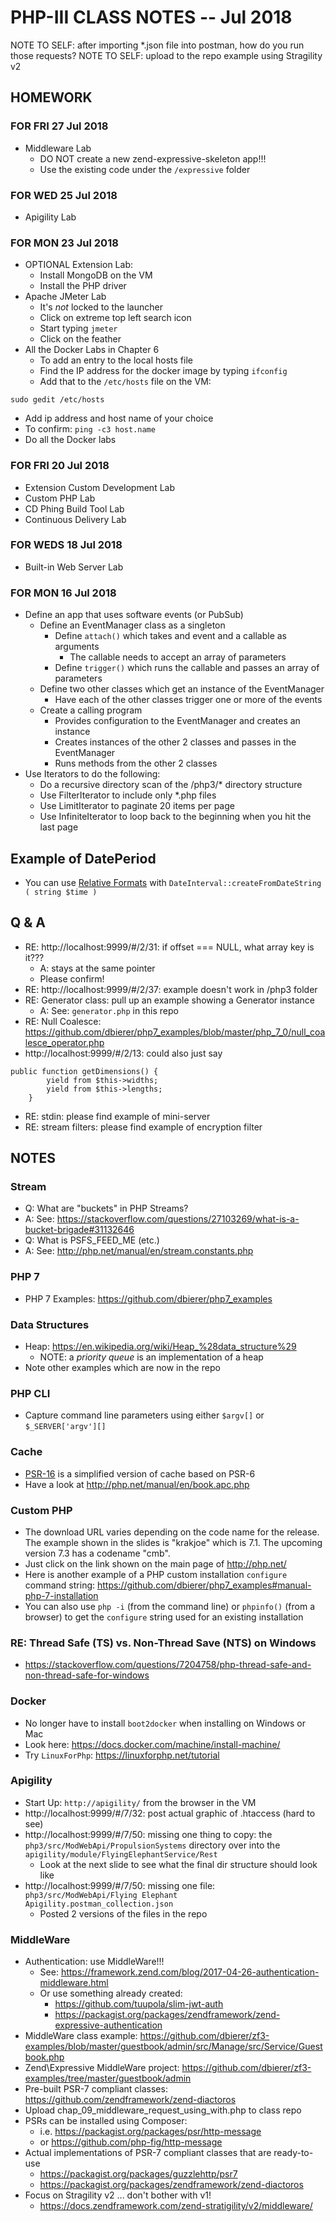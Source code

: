 # PHP-III CLASS NOTES -- Jul 2018

NOTE TO SELF: after importing *.json file into postman, how do you run those requests?
NOTE TO SELF: upload to the repo example using Stragility v2

## HOMEWORK

### FOR FRI 27 Jul 2018
* Middleware Lab
  * DO NOT create a new zend-expressive-skeleton app!!!
  * Use the existing code under the `/expressive` folder

### FOR WED 25 Jul 2018
* Apigility Lab

### FOR MON 23 Jul 2018
* OPTIONAL Extension Lab:
  * Install MongoDB on the VM
  * Install the PHP driver
* Apache JMeter Lab
  * It's *not* locked to the launcher
  * Click on extreme top left search icon
  * Start typing `jmeter`
  * Click on the feather
* All the Docker Labs in Chapter 6
  * To add an entry to the local hosts file
  * Find the IP address for the docker image by typing `ifconfig`
  * Add that to the `/etc/hosts` file on the VM:
```
sudo gedit /etc/hosts
```
  * Add ip address and host name of your choice
  * To confirm: `ping -c3 host.name`
  * Do all the Docker labs

### FOR FRI 20 Jul 2018
* Extension Custom Development Lab
* Custom PHP Lab
* CD Phing Build Tool Lab
* Continuous Delivery Lab


### FOR WEDS 18 Jul 2018
* Built-in Web Server Lab

### FOR MON 16 Jul 2018
* Define an app that uses software events (or PubSub)
    * Define an EventManager class as a singleton
        * Define `attach()` which takes and event and a callable as arguments
            * The callable needs to accept an array of parameters
        * Define `trigger()` which runs the callable and passes an array of parameters
    * Define two other classes which get an instance of the EventManager
        * Have each of the other classes trigger one or more of the events
    * Create a calling program
        * Provides configuration to the EventManager and creates an instance
        * Creates instances of the other 2 classes and passes in the EventManager
        * Runs methods from the other 2 classes
* Use Iterators to do the following:
    * Do a recursive directory scan of the /php3/* directory structure
    * Use FilterIterator to include only *.php files
    * Use LimitIterator to paginate 20 items per page
    * Use InfiniteIterator to loop back to the beginning when you hit the last page


## Example of DatePeriod
* You can use [Relative Formats](http://php.net/manual/en/datetime.formats.relative.php)
  with `DateInterval::createFromDateString ( string $time )`

## Q & A
* RE: http://localhost:9999/#/2/31: if offset === NULL, what array key is it???
  * A: stays at the same pointer
  * Please confirm!
* RE: http://localhost:9999/#/2/37: example doesn't work in /php3 folder
* RE: Generator class: pull up an example showing a Generator instance
  * A: See: `generator.php` in this repo
* RE: Null Coalesce: https://github.com/dbierer/php7_examples/blob/master/php_7_0/null_coalesce_operator.php
* http://localhost:9999/#/2/13: could also just say
```
public function getDimensions() {
        yield from $this->widths;
        yield from $this->lengths;
    }
```
* RE: stdin: please find example of mini-server
* RE: stream filters: please find example of encryption filter

## NOTES

### Stream
* Q: What are "buckets" in PHP Streams?
* A: See: https://stackoverflow.com/questions/27103269/what-is-a-bucket-brigade#31132646
* Q: What is PSFS_FEED_ME (etc.)
* A: See: http://php.net/manual/en/stream.constants.php

### PHP 7
* PHP 7 Examples: https://github.com/dbierer/php7_examples

### Data Structures
* Heap: https://en.wikipedia.org/wiki/Heap_%28data_structure%29
  * NOTE: a _priority queue_ is an implementation of a heap
* Note other examples which are now in the repo

### PHP CLI
* Capture command line parameters using either `$argv[]` or `$_SERVER['argv'][]`

### Cache
* [PSR-16](https://www.php-fig.org/psr/psr-16/) is a simplified version of cache based on PSR-6
* Have a look at http://php.net/manual/en/book.apc.php

### Custom PHP
* The download URL varies depending on the code name for the release.  The example shown in the slides is "krakjoe" which is 7.1.  The upcoming version 7.3 has a codename "cmb".
* Just click on the link shown on the main page of http://php.net/
* Here is another example of a PHP custom installation `configure` command string: https://github.com/dbierer/php7_examples#manual-php-7-installation
* You can also use `php -i` (from the command line) or `phpinfo()` (from a browser) to get the `configure` string used for an existing installation

### RE: Thread Safe (TS) vs. Non-Thread Save (NTS) on Windows
* https://stackoverflow.com/questions/7204758/php-thread-safe-and-non-thread-safe-for-windows

### Docker
* No longer have to install `boot2docker` when installing on Windows or Mac
* Look here: https://docs.docker.com/machine/install-machine/
* Try `LinuxForPhp`: https://linuxforphp.net/tutorial

### Apigility
* Start Up: `http://apigility/` from the browser in the VM
* http://localhost:9999/#/7/32: post actual graphic of .htaccess (hard to see)
* http://localhost:9999/#/7/50: missing one thing to copy: the `php3/src/ModWebApi/PropulsionSystems` directory over into
  the `apigility/module/FlyingElephantService/Rest`
  * Look at the next slide to see what the final dir structure should look like
* http://localhost:9999/#/7/50: missing one file: `php3/src/ModWebApi/Flying Elephant Apigility.postman_collection.json`
  * Posted 2 versions of the files in the repo

### MiddleWare
* Authentication: use MiddleWare!!!
	* See: https://framework.zend.com/blog/2017-04-26-authentication-middleware.html
	* Or use something already created:
		* https://github.com/tuupola/slim-jwt-auth
		* https://packagist.org/packages/zendframework/zend-expressive-authentication
* MiddleWare class example: https://github.com/dbierer/zf3-examples/blob/master/guestbook/admin/src/Manage/src/Service/Guestbook.php
* Zend\Expressive MiddleWare project: https://github.com/dbierer/zf3-examples/tree/master/guestbook/admin
* Pre-built PSR-7 compliant classes: https://github.com/zendframework/zend-diactoros
* Upload chap_09_middleware_request_using_with.php to class repo
* PSRs can be installed using Composer:
  * i.e. https://packagist.org/packages/psr/http-message
  * or https://github.com/php-fig/http-message
* Actual implementations of PSR-7 compliant classes that are ready-to-use
  * https://packagist.org/packages/guzzlehttp/psr7
  * https://packagist.org/packages/zendframework/zend-diactoros
* Focus on Stragility v2 ... don't bother with v1!
  * https://docs.zendframework.com/zend-stratigility/v2/middleware/
